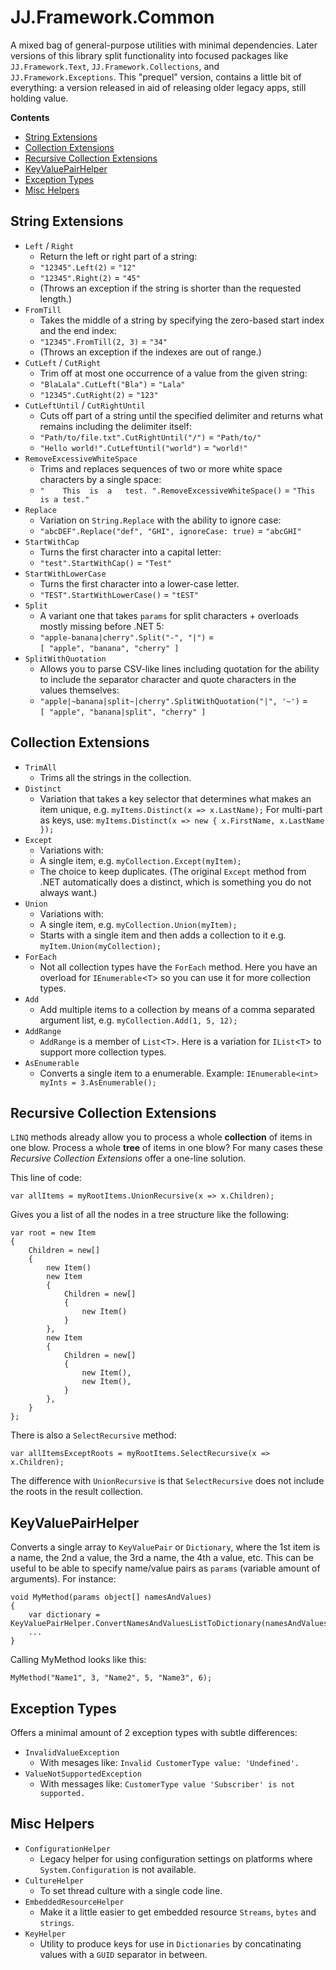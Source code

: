 JJ.Framework.Common
===================

A mixed bag of general-purpose utilities with minimal dependencies. Later versions of this library split functionality into focused packages like `JJ.Framework.Text`, `JJ.Framework.Collections`, and `JJ.Framework.Exceptions`. This "prequel" version, contains a little bit of everything: a version released in aid of releasing older legacy apps, still holding value.

__Contents__

- [String Extensions](#string-extensions)
- [Collection Extensions](#collection-extensions)
- [Recursive Collection Extensions](#recursive-collection-extensions)
- [KeyValuePairHelper](#keyvaluepairhelper)
- [Exception Types](#exception-types)
- [Misc Helpers](#misc-helpers)


String Extensions
-----------------

- `Left` / `Right`
	* Return the left or right part of a string:  
	* `"12345".Left(2)` = `"12"`  
	* `"12345".Right(2)` = `"45"`  
    * (Throws an exception if the string is shorter than the requested length.)
- `FromTill`
	* Takes the middle of a string by specifying the zero-based start index and the end index:  
    * `"12345".FromTill(2, 3)` = `"34"`  
    * (Throws an exception if the indexes are out of range.)
- `CutLeft` / `CutRight`
	* Trim off at most one occurrence of a value from the given string:  
	* `"BlaLala".CutLeft("Bla")` = `"Lala"`  
    * `"12345".CutRight(2)` = `"123"`  
- `CutLeftUntil` / `CutRightUntil`
    * Cuts off part of a string until the specified delimiter and returns what remains including the delimiter itself:  
	* `"Path/to/file.txt".CutRightUntil("/")` = `"Path/to/"`  
	* `"Hello world!".CutLeftUntil("world")` = `"world!"`
- `RemoveExcessiveWhiteSpace`
	* Trims and replaces sequences of two or more white space characters by a single space:  
	* `"    This  is  a   test. ".RemoveExcessiveWhiteSpace()` = `"This is a test."`
- `Replace`
	* Variation on `String.Replace` with the ability to ignore case:  
	* `"abcDEF".Replace("def", "GHI", ignoreCase: true)` = `"abcGHI"`
- `StartWithCap`
	* Turns the first character into a capital letter:  
	* `"test".StartWithCap()` = `"Test"`
- `StartWithLowerCase`
	* Turns the first character into a lower-case letter.  
    * `"TEST".StartWithLowerCase()` = `"tEST"`
- `Split`
    * A variant one that takes `params` for split characters + overloads mostly missing before .NET 5:  
    * `"apple-banana|cherry".Split("-", "|")` =  
    `[ "apple", "banana", "cherry" ]`
- `SplitWithQuotation`
    * Allows you to parse CSV-like lines including quotation for the ability to include the separator character and quote characters in the values themselves:  
    * `"apple|~banana|split~|cherry".SplitWithQuotation("|", '~')` =  
    `[ "apple", "banana|split", "cherry" ]`


Collection Extensions
---------------------

- `TrimAll`
    * Trims all the strings in the collection.
- `Distinct`
    * Variation that takes a key selector that determines what makes an item unique, e.g.
    `myItems.Distinct(x => x.LastName);` For multi-part as keys, use:
    `myItems.Distinct(x => new { x.FirstName, x.LastName });`
- `Except` 
    * Variations with:
    * A single item, e.g. `myCollection.Except(myItem);`
    * The choice to keep duplicates. (The original `Except` method from .NET automatically does a distinct, which is something you do not always want.)
- `Union`
    * Variations with:
    * A single item, e.g. `myCollection.Union(myItem);`
    * Starts with a single item and then adds a collection to it e.g. `myItem.Union(myCollection);`
- `ForEach`
    * Not all collection types have the `ForEach` method. Here you have an overload for `IEnumerable`<`T`> so you can use it for more collection types.
- `Add`
    * Add multiple items to a collection by means of a comma separated argument list, e.g.
    `myCollection.Add(1, 5, 12);`
- `AddRange`
    * `AddRange` is a member of `List`<`T`>. Here is a variation for `IList`<`T`> to support more collection types.
- `AsEnumerable`
    * Converts a single item to a enumerable. Example: `IEnumerable<int> myInts = 3.AsEnumerable();`


Recursive Collection Extensions
-------------------------------

`LINQ` methods already allow you to process a whole __collection__ of items in one blow. Process a whole __tree__ of items in one blow? For many cases these *Recursive Collection Extensions* offer a one-line solution.

This line of code:

    var allItems = myRootItems.UnionRecursive(x => x.Children);

Gives you a list of all the nodes in a tree structure like the following:

    var root = new Item
    {
        Children = new[]
        {
            new Item()
            new Item
            {
                Children = new[]
                {
                    new Item()
                }
            },
            new Item
            {
                Children = new[]
                {
                    new Item(),
                    new Item(),
                }
            },
        }
    };

There is also a `SelectRecursive` method:

    var allItemsExceptRoots = myRootItems.SelectRecursive(x => x.Children);

The difference with `UnionRecursive` is that `SelectRecursive` does not include the roots in the result collection.


KeyValuePairHelper
------------------

Converts a single array to `KeyValuePair` or `Dictionary`, where the 1st item is a name, the 2nd a value, the 3rd a name, the 4th a value, etc. This can be useful to be able to specify name/value pairs as `params` (variable amount of arguments). For instance:

    void MyMethod(params object[] namesAndValues)
    {
        var dictionary = KeyValuePairHelper.ConvertNamesAndValuesListToDictionary(namesAndValues);
        ...
    }

Calling MyMethod  looks like this:

    MyMethod("Name1", 3, "Name2", 5, "Name3", 6);


Exception Types
---------------

Offers a minimal amount of 2 exception types with subtle differences:

- `InvalidValueException`
    - With mesages like:
      `Invalid CustomerType value: 'Undefined'.`
- `ValueNotSupportedException`
    - With messages like:
      `CustomerType value 'Subscriber' is not supported.`


Misc Helpers
------------

- `ConfigurationHelper`
    - Legacy helper for using configuration settings on platforms where `System.Configuration` is not available.
- `CultureHelper`
    - To set thread culture with a single code line.
- `EmbeddedResourceHelper`
    - Make it a little easier to get embedded resource `Streams`, `bytes` and `strings`.
- `KeyHelper`
    - Utility to produce keys for use in `Dictionaries` by concatinating values with a `GUID` separator in between.
